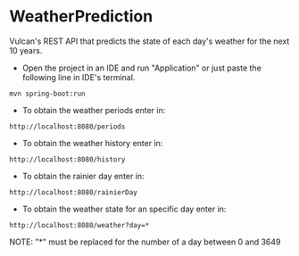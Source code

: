 # WeatherPrediction

Vulcan's REST API that predicts the state of each day's weather for the next 10 years.

- Open the project in an IDE and run "Application" or just paste the following line in IDE's terminal.

````
mvn spring-boot:run
````

- To obtain the weather periods enter in:
````
http://localhost:8080/periods
````

- To obtain the weather history enter in:
````
http://localhost:8080/history
````

- To obtain the rainier day enter in:
````
http://localhost:8080/rainierDay
````

- To obtain the weather state for an specific day enter in:
````
http://localhost:8080/weather?day=*
````
NOTE: "*" must be replaced for the number of a day between 0 and 3649
